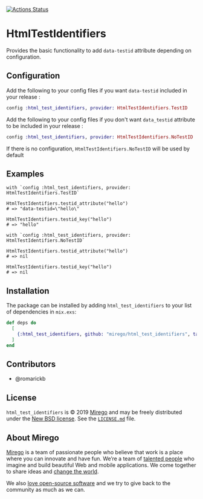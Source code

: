 [![Actions Status](https://github.com/mirego/html_test_identifiers/workflows/CI/badge.svg?branch%3Amaster)](https://github.com/mirego/html_test_identifiers/actions)

# HtmlTestIdentifiers

Provides the basic functionality to add `data-testid` attribute depending on configuration.

## Configuration

Add the following to your config files if you want `data-testid` included in your release :

```elixir
config :html_test_identifiers, provider: HtmlTestIdentifiers.TestID
```

Add the following to your config files if you don't want `data_testid` attribute to be included in your release :

```elixir
config :html_test_identifiers, provider: HtmlTestIdentifiers.NoTestID
```

If there is no configuration, `HtmlTestIdentifiers.NoTestID` will be used by default

## Examples

    with `config :html_test_identifiers, provider: HtmlTestIdentifiers.TestID`

    HtmlTestIdentifiers.testid_attribute("hello")
    # => "data-testid=\"hello\"

    HtmlTestIdentifiers.testid_key("hello")
    # => "hello"

    with `config :html_test_identifiers, provider: HtmlTestIdentifiers.NoTestID`

    HtmlTestIdentifiers.testid_attribute("hello")
    # => nil

    HtmlTestIdentifiers.testid_key("hello")
    # => nil

## Installation

The package can be installed by adding `html_test_identifiers` to your list of dependencies in `mix.exs`:

```elixir
def deps do
  [
    {:html_test_identifiers, github: "mirego/html_test_identifiers", tag: "v0.1.0"}
  ]
end
```

## Contributors

- @romarickb

## License

`html_test_identifiers` is © 2019 [Mirego](https://www.mirego.com) and may be freely distributed under the [New BSD license](http://opensource.org/licenses/BSD-3-Clause). See the [`LICENSE.md`](https://github.com/mirego/html_test_identifiers/blob/master/LICENSE.md) file.

## About Mirego

[Mirego](https://www.mirego.com) is a team of passionate people who believe that work is a place where you can innovate and have fun. We’re a team of [talented people](https://life.mirego.com) who imagine and build beautiful Web and mobile applications. We come together to share ideas and [change the world](http://www.mirego.org).

We also [love open-source software](https://open.mirego.com) and we try to give back to the community as much as we can.

